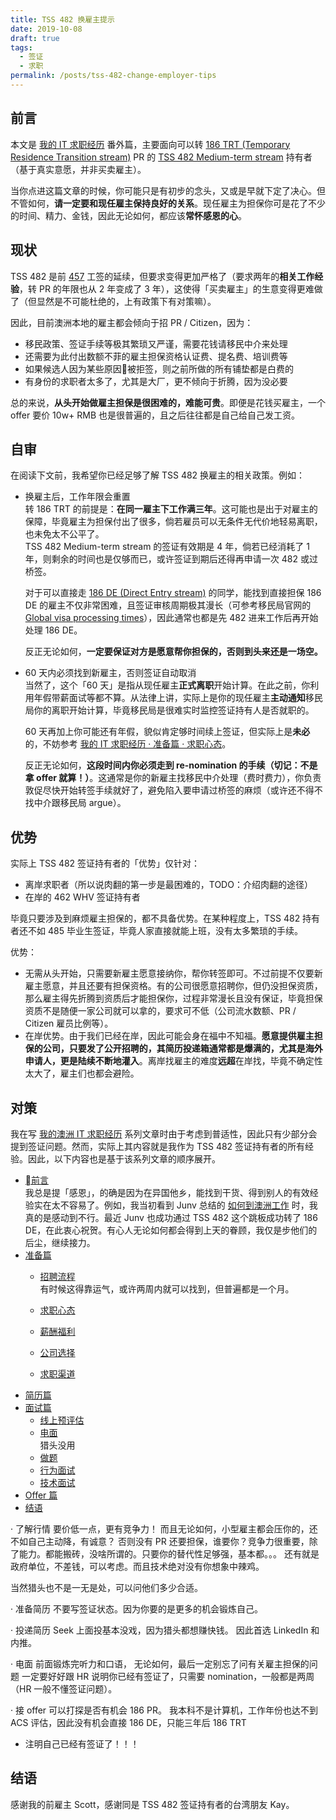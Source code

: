 ```yaml
---
title: TSS 482 换雇主提示
date: 2019-10-08
draft: true
tags:
  - 签证
  - 求职
permalink: /posts/tss-482-change-employer-tips
---
```


## 前言

本文是 [我的 IT 求职经历](../my-it-job-hunting-experience-in-australia/index.md) 番外篇，主要面向可以转 [186 TRT (Temporary Residence Transition stream)](https://immi.homeaffairs.gov.au/visas/getting-a-visa/visa-listing/employer-nomination-scheme-186/temporary-residence-transition-stream) PR 的 [TSS 482 Medium-term stream](https://immi.homeaffairs.gov.au/visas/getting-a-visa/visa-listing/temporary-skill-shortage-482/medium-term-stream) 持有者（基于真实意愿，并非买卖雇主）。

当你点进这篇文章的时候，你可能只是有初步的念头，又或是早就下定了决心。但不管如何，**请一定要和现任雇主保持良好的关系**。现任雇主为担保你可是花了不少的时间、精力、金钱，因此无论如何，都应该**常怀感恩的心**。

## 现状

TSS 482 是前 [457](https://immi.homeaffairs.gov.au/visas/getting-a-visa/visa-listing/repealed-visas/temporary-work-skilled-457) 工签的延续，但要求变得更加严格了（要求两年的**相关工作经验**，转 PR 的年限也从 2 年变成了 3 年），这使得「买卖雇主」的生意变得更难做了（但显然是不可能杜绝的，上有政策下有对策嘛）。

因此，目前澳洲本地的雇主都会倾向于招 PR / Citizen，因为：

* 移民政策、签证手续等极其繁琐又严谨，需要花钱请移民中介来处理
* 还需要为此付出数额不菲的雇主担保资格认证费、提名费、培训费等
* 如果候选人因为某些原因被拒签，则之前所做的所有铺垫都是白费的
* 有身份的求职者太多了，尤其是大厂，更不倾向于折腾，因为没必要

总的来说，**从头开始做雇主担保是很困难的，难能可贵**。即便是花钱买雇主，一个 offer 要价 10w+ RMB 也是很普遍的，且之后往往都是自己给自己发工资。

## 自审

在阅读下文前，我希望你已经足够了解 TSS 482 换雇主的相关政策。例如：

* 换雇主后，工作年限会重置  
  转 186 TRT 的前提是：**在同一雇主下工作满三年**。这可能也是出于对雇主的保障，毕竟雇主为担保付出了很多，倘若雇员可以无条件无代价地轻易离职，也未免太不公平了。  
  TSS 482 Medium-term stream 的签证有效期是 4 年，倘若已经消耗了 1 年，则剩余的时间也是仅够而已，或许签证到期后还得再申请一次 482 或过桥签。

  对于可以直接走 [186 DE (Direct Entry stream)](https://immi.homeaffairs.gov.au/visas/getting-a-visa/visa-listing/employer-nomination-scheme-186/direct-entry-stream) 的同学，能找到直接担保 186 DE 的雇主不仅非常困难，且签证审核周期极其漫长（可参考移民局官网的 [Global visa processing times](https://immi.homeaffairs.gov.au/visas/getting-a-visa/visa-processing-times/global-visa-processing-times)），因此通常也都是先 482 进来工作后再开始处理 186 DE。

  反正无论如何，**一定要保证对方是愿意帮你担保的，否则到头来还是一场空。**

* 60 天内必须找到新雇主，否则签证自动取消  
  当然了，这个「60 天」是指从现任雇主**正式离职**开始计算。在此之前，你利用年假带薪面试等都不算。从法律上讲，实际上是你的现任雇主**主动通知**移民局你的离职开始计算，毕竟移民局是很难实时监控签证持有人是否就职的。

  60 天再加上你可能还有年假，貌似肯定够时间续上签证，但实际上是**未必**的，不妨参考 [我的 IT 求职经历 · 准备篇 · 求职心态](../my-it-job-hunting-experience-in-australia/1-preparation/1-mentality.md)。

  反正无论如何，**这段时间内你必须走到 re-nomination 的手续（切记：不是拿 offer 就算！）**。这通常是你的新雇主找移民中介处理（费时费力），你负责敦促尽快开始转签手续就好了，避免陷入要申请过桥签的麻烦（或许还不得不找中介跟移民局 argue）。

## 优势

实际上 TSS 482 签证持有者的「优势」仅针对：

* 离岸求职者（所以说肉翻的第一步是最困难的，TODO：介绍肉翻的途径）
* 在岸的 462 WHV 签证持有者

毕竟只要涉及到麻烦雇主担保的，都不具备优势。在某种程度上，TSS 482 持有者还不如 485 毕业生签证，毕竟人家直接就能上班，没有太多繁琐的手续。

优势：

* 无需从头开始，只需要新雇主愿意接纳你，帮你转签即可。不过前提不仅要新雇主愿意，并且还要有担保资格。有的公司很愿意招聘你，但仍没担保资质，那么雇主得先折腾到资质后才能担保你，过程非常漫长且没有保证，毕竟担保资质不是随便一家公司就可以拿的，要求可不低（公司流水数额、PR / Citizen 雇员比例等）。
* 在岸优势。由于我们已经在岸，因此可能会身在福中不知福。**愿意提供雇主担保的公司，只要发了公开招聘的，其简历投递箱通常都是爆满的，尤其是海外申请人，更是陆续不断地灌入**。离岸找雇主的难度**远超**在岸找，毕竟不确定性太大了，雇主们也都会避险。

## 对策

我在写 [我的澳洲 IT 求职经历](../my-it-job-hunting-experience-in-australia/index.md) 系列文章时由于考虑到普适性，因此只有少部分会提到签证问题。然而，实际上其内容就是我作为 TSS 482 签证持有者的所有经验。因此，以下内容也是基于该系列文章的顺序展开。

* [前言](../my-it-job-hunting-experience-in-australia/0-preface/index.md)  
  我总是提「感恩」，的确是因为在异国他乡，能找到干货、得到别人的有效经验实在太不容易了。例如，我当初看到 Junv 总结的 [如何到澳洲工作](https://github.com/wahyd4/work-in-australia#%E5%87%86%E5%A4%87%E7%AD%BE%E8%AF%81) 时，我真的是感动到不行。最近 Junv 也成功通过 TSS 482 这个跳板成功转了 186 DE，在此衷心祝贺。有心人无论如何都会得到上天的眷顾，我仅是步他们的后尘，继续接力。
* [准备篇](../my-it-job-hunting-experience-in-australia/1-preparation/index.md)
  * [招聘流程](../my-it-job-hunting-experience-in-australia/1-preparation/0-recruitment-process.md)  
  有时候这得靠运气，或许两周内就可以找到，但普遍都是一个月。
  * [求职心态](../my-it-job-hunting-experience-in-australia/1-preparation/1-mentality.md)  
    
  * [薪酬福利](../my-it-job-hunting-experience-in-australia/1-preparation/2-remuneration-package.md)
  * [公司选择](../my-it-job-hunting-experience-in-australia/1-preparation/3-companies-of-choice.md)
  * [求职渠道](../my-it-job-hunting-experience-in-australia/1-preparation/4-job-seek-channels.md)
* [简历篇](../my-it-job-hunting-experience-in-australia/2-resume/index.md)
* [面试篇](../my-it-job-hunting-experience-in-australia/3-interviews/index.md)
  * [线上预评估](../my-it-job-hunting-experience-in-australia/3-interviews/0-online-assessments.md)
  * [电面](../my-it-job-hunting-experience-in-australia/3-interviews/1-phone-screening.md)  
   猎头没用
  * [做题](../my-it-job-hunting-experience-in-australia/3-interviews/2-coding-exercises.md)
  * [行为面试](../my-it-job-hunting-experience-in-australia/3-interviews/3_1-behavioral-interview.md)
  * [技术面试](../my-it-job-hunting-experience-in-australia/3-interviews/3_2-technical-interview.md)
* [Offer 篇](../my-it-job-hunting-experience-in-australia/4-offer/index.md)
* [结语](../my-it-job-hunting-experience-in-australia/5-postface/index.md)

· 了解行情
  要价低一点，更有竞争力！
  而且无论如何，小型雇主都会压你的，还不如自己主动降，有诚意？
  否则没有 PR 还要担保，谁要你？竞争力很重要，除了能力。都能搬砖，没啥所谓的。只要你的替代性足够强，基本都。。。
  还有就是政府单位，不差钱，可以考虑。而且技术绝对没有你想象中辣鸡。

  当然猎头也不是一无是处，可以问他们多少合适。

· 准备简历
    不要写签证状态。因为你要的是更多的机会锻炼自己。

· 投递简历
    Seek 上面投基本没戏，因为猎头都想赚快钱。
    因此首选 LinkedIn 和内推。

· 电面
  前面锻炼完听力和口语，
  无论如何，最后一定别忘了问有关雇主担保的问题
  一定要好好跟 HR 说明你已经有签证了，只需要 nomination，一般都是两周（HR 一般不懂签证问题）。

· 接 offer
  可以打探是否有机会 186 PR。
  我本科不是计算机，工作年份也达不到 ACS 评估，因此没有机会直接 186 DE，只能三年后 186 TRT

* 注明自己已经有签证了！！！

## 结语

感谢我的前雇主 Scott，感谢同是 TSS 482 签证持有者的台湾朋友 Kay。
